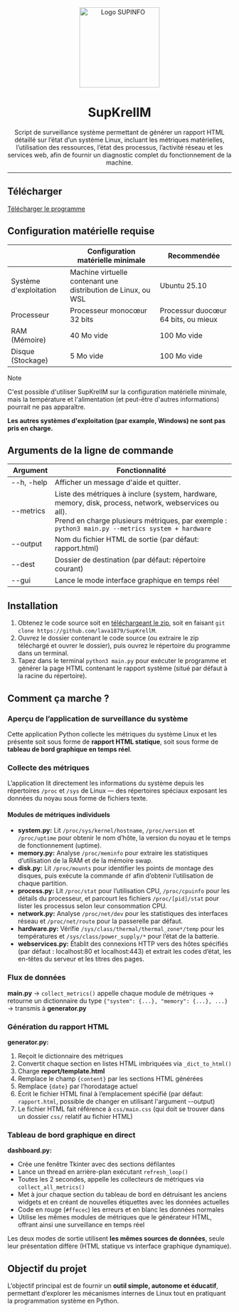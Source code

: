 <div align="center">
  <img src="https://i.ibb.co/8LVtY9tW/logo.jpg" title="SUPINFO" alt="Logo SUPINFO" width="180" />
  <h1>SupKrellM</h1>
  <p width="120"> Script de surveillance système permettant de générer un rapport HTML détaillé sur l’état d’un système Linux, incluant les métriques matérielles, l’utilisation des ressources, l’état des processus, l’activité réseau et les services web, afin de fournir un diagnostic complet du fonctionnement de la machine. </p>
</div>

----

## Télécharger 

[Télécharger le programme](https://github.com/lava1879/SupKrellM/releases/download/v1.0.0/SupKrellM-v1.0.0.zip)

## Configuration matérielle requise
 | Configuration matérielle minimale|Recommendée
----|----|----
Système d'exploitation|Machine virtuelle contenant une distribution de Linux, ou WSL|Ubuntu 25.10
Processeur|Processeur monocœur 32 bits|Processur duocœur 64 bits, ou mieux
RAM (Mémoire)|40 Mo vide|100 Mo vide
Disque (Stockage)|5 Mo vide|100 Mo vide

> [!NOTE]
> C'est possible d'utiliser SupKrellM sur la configuration matérielle minimale, mais la température et l'alimentation (et peut-être d'autres informations) pourrait ne pas apparaître.

**Les autres systèmes d'exploitation (par example, Windows) ne sont pas pris en charge.**

## Arguments de la ligne de commande
 Argument|Fonctionnalité
----|----
--h, -help|Afficher un message d'aide et quitter.
--metrics|Liste des métriques à inclure (system, hardware, memory, disk, process, network, webservices ou all). <br /> Prend en charge plusieurs métriques, par exemple : `python3 main.py --metrics system + hardware`
--output|Nom du fichier HTML de sortie (par défaut: rapport.html)
--dest|Dossier de destination (par défaut: répertoire courant)
--gui|Lance le mode interface graphique en temps réel

## Installation

1. Obtenez le code source soit en [téléchargeant le zip](https://github.com/lava1879/SupKrellM/archive/main.zip), soit en faisant `git clone https://github.com/lava1879/SupKrellM`.
1. Ouvrez le dossier contenant le code source (ou extraire le zip téléchargé et ouvrer le dossier), puis ouvrez le répertoire du programme dans un terminal.
1. Tapez dans le terminal `python3 main.py` pour exécuter le programme et générer la page HTML contenant le rapport système (situé par défaut à la racine du répertoire).

##  Comment ça marche ? 

### Aperçu de l’application de surveillance du système

Cette application Python collecte les métriques du système Linux et les présente soit sous forme de **rapport HTML statique**, soit sous forme de **tableau de bord graphique en temps réel**.

### Collecte des métriques

L’application lit directement les informations du système depuis les répertoires `/proc` et `/sys` de Linux — des répertoires spéciaux exposant les données du noyau sous forme de fichiers texte.

#### Modules de métriques individuels

* **system.py:** Lit `/proc/sys/kernel/hostname`, `/proc/version` et `/proc/uptime` pour obtenir le nom d’hôte, la version du noyau et le temps de fonctionnement (uptime).
* **memory.py:** Analyse `/proc/meminfo` pour extraire les statistiques d’utilisation de la RAM et de la mémoire swap.
* **disk.py:** Lit `/proc/mounts` pour identifier les points de montage des disques, puis exécute la commande `df` afin d’obtenir l’utilisation de chaque partition.
* **process.py:** Lit `/proc/stat` pour l’utilisation CPU, `/proc/cpuinfo` pour les détails du processeur, et parcourt les fichiers `/proc/[pid]/stat` pour lister les processus selon leur consommation CPU.
* **network.py:** Analyse `/proc/net/dev` pour les statistiques des interfaces réseau et `/proc/net/route` pour la passerelle par défaut.
* **hardware.py:** Vérifie `/sys/class/thermal/thermal_zone*/temp` pour les températures et `/sys/class/power_supply/*` pour l’état de la batterie.
* **webservices.py:** Établit des connexions HTTP vers des hôtes spécifiés (par défaut : localhost:80 et localhost:443) et extrait les codes d’état, les en-têtes du serveur et les titres des pages.

### Flux de données

**main.py** → `collect_metrics()` appelle chaque module de métriques → retourne un dictionnaire du type `{"system": {...}, "memory": {...}, ...}` → transmis à **generator.py**

### Génération du rapport HTML

**generator.py:**

1. Reçoit le dictionnaire des métriques
2. Convertit chaque section en listes HTML imbriquées via `_dict_to_html()`
3. Charge **report/template.html**
4. Remplace le champ `{content}` par les sections HTML générées
5. Remplace `{date}` par l’horodatage actuel
6. Écrit le fichier HTML final à l’emplacement spécifié (par défaut: `rapport.html`, possible de changer en utilisant l'argument --output)
7. Le fichier HTML fait référence à `css/main.css` (qui doit se trouver dans un dossier `css/` relatif au fichier HTML)

### Tableau de bord graphique en direct

**dashboard.py:**

* Crée une fenêtre Tkinter avec des sections défilantes
* Lance un thread en arrière-plan exécutant `refresh_loop()`
* Toutes les 2 secondes, appelle les collecteurs de métriques via `collect_all_metrics()`
* Met à jour chaque section du tableau de bord en détruisant les anciens widgets et en créant de nouvelles étiquettes avec les données actuelles
* Code en rouge (`#ffecec`) les erreurs et en blanc les données normales
* Utilise les mêmes modules de métriques que le générateur HTML, offrant ainsi une surveillance en temps réel

Les deux modes de sortie utilisent **les mêmes sources de données**, seule leur présentation diffère (HTML statique vs interface graphique dynamique).

## Objectif du projet

L’objectif principal est de fournir un **outil simple, autonome et éducatif**, permettant d’explorer les mécanismes internes de Linux tout en pratiquant la programmation système en Python.
